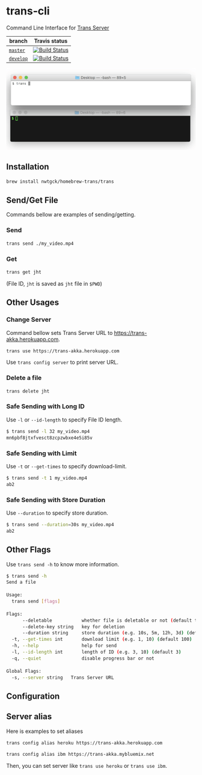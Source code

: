 # trans-cli

Command Line Interface for [Trans Server](https://github.com/nwtgck/trans-server-akka)

| branch | Travis status|
| --- | --- |
| [`master`](https://github.com/nwtgck/trans-cli-go/tree/master) |[![Build Status](https://travis-ci.com/nwtgck/trans-cli-go.svg?token=TuxNpqznwwyy7hyJwBVm&branch=master)](https://travis-ci.com/nwtgck/trans-cli-go) |
| [`develop`](https://github.com/nwtgck/trans-cli-go/tree/develop) | [![Build Status](https://travis-ci.com/nwtgck/trans-cli-go.svg?token=TuxNpqznwwyy7hyJwBVm&branch=develop)](https://travis-ci.com/nwtgck/trans-cli-go) |


![demo1](demo_images/demo1.gif)

## Installation

```bash
brew install nwtgck/homebrew-trans/trans
```

## Send/Get File

Commands bellow are examples of sending/getting.

### Send

```bash
trans send ./my_video.mp4
```

### Get

```bash
trans get jht
```

(File ID, `jht` is saved as `jht` file in `$PWD`)


## Other Usages

### Change Server

Command bellow sets Trans Server URL to <https://trans-akka.herokuapp.com>.

```bash
trans use https://trans-akka.herokuapp.com
```

Use `trans config server` to print server URL.

### Delete a file

```bash
trans delete jht
```

### Safe Sending with Long ID

Use `-l` or `--id-length` to specify File ID length.

```bash
$ trans send -l 32 my_video.mp4
mn6pbf8jtxfvesct8zcpzwbxe4e5i85v
```

### Safe Sending with Limit

Use `-t` or `--get-times` to specify download-limit.

```bash
$ trans send -t 1 my_video.mp4
ab2
```

### Safe Sending with Store Duration

Use `--duration` to specify store duration.

```bash
$ trans send --duration=30s my_video.mp4
ab2
```



## Other Flags

Use `trans send -h` to know more information.


```bash
$ trans send -h
Send a file

Usage:
  trans send [flags]

Flags:
      --deletable           whether file is deletable or not (default true)
      --delete-key string   key for deletion
      --duration string     store duration (e.g. 10s, 5m, 12h, 3d) (default "1h")
  -t, --get-times int       download limit (e.g. 1, 10) (default 100)
  -h, --help                help for send
  -l, --id-length int       length of ID (e.g. 3, 10) (default 3)
  -q, --quiet               disable progress bar or not

Global Flags:
  -s, --server string   Trans Server URL
```

## Configuration


## Server alias

Here is examples to set aliases

```bash
trans config alias heroku https://trans-akka.herokuapp.com
```

```bash
trans config alias ibm https://trans-akka.mybluemix.net
```

Then, you can set server like `trans use heroku` or `trans use ibm`.